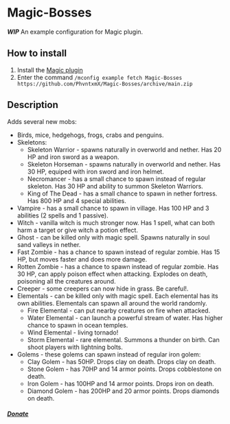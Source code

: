 # Magic-Bosses
__*WIP*__ An example configuration for Magic plugin.

## How to install
1. Install the [Magic plugin](https://www.spigotmc.org/resources/magic.1056/)
2. Enter the command `/mconfig example fetch Magic-Bosses https://github.com/PhvntxmX/Magic-Bosses/archive/main.zip`
## Description
Adds several new mobs:
* Birds, mice, hedgehogs, frogs, crabs and penguins.
* Skeletons:
  * Skeleton Warrior - spawns naturally in overworld and nether. Has 20 HP and iron sword as a weapon.
  * Skeleton Horseman - spawns naturally in overworld and nether. Has 30 HP, equiped with iron sword and iron helmet.
  * Necromancer - has a small chance to spawn instead of regular skeleton. Has 30 HP and ability to summon Skeleton Warriors.
  * King of The Dead - has a small chance to spawn in nether fortress. Has 800 HP and 4 special abilities.
* Vampire - has a small chance to spawn in village. Has 100 HP and 3 abilities (2 spells and 1 passive).
* Witch - vanilla witch is much stronger now. Has 1 spell, what can both harm a target or give witch a potion effect.
* Ghost - can be killed only with magic spell. Spawns naturally in soul sand valleys in nether.
* Fast Zombie - has a chance to spawn instead of regular zombie. Has 15 HP, but moves faster and does more damage.
* Rotten Zombie - has a chance to spawn instead of regular zombie. Has 30 HP, can apply poison effect when attacking. Explodes on death, poisoning all the creatures around.
* Creeper - some creepers can now hide in grass. Be careful!.
* Elementals - can be killed only with magic spell. Each elemental has its own abilities. Elementals can spawn all around the world randomly.
  * Fire Elemental - can put nearby creatures on fire when attacked.
  * Water Elemental - can launch a powerful stream of water. Has higher chance to spawn in ocean temples.
  * Wind Elemental - living tornado! 
  * Storm Elemental - rare elemental. Summons a thunder on birth. Can shoot players with lightning bolts.
* Golems - these golems can spawn instead of regular iron golem:
  * Clay Golem - has 50HP. Drops clay on death. Drops clay on death.
  * Stone Golem - has 70HP and 14 armor points. Drops cobblestone on death.
  * Iron Golem - has 100HP and 14 armor points. Drops iron on death.
  * Diamond Golem - has 200HP and 20 armor points. Drops diamonds on death.
##### [Donate](https://www.donationalerts.com/r/phvntxm_)
